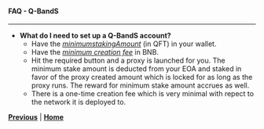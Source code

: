 #### FAQ - Q-BandS
------------------

- **What do I need to set up a Q-BandS account?**
    - Have the _[minimumstakingAmount](https://github.com/Quatre-Finance/Q-paper/blob/main/q_token/minimumStaking.md#minimumstaking-threshold)_ (in QFT) in your wallet.
    - Have the _[minimum creation fee](https://github.com/Quatre-Finance/Q-paper/blob/main/q_token/minCreationFee.md#minimum-creation-fee)_ in BNB.
    - Hit the required button and a proxy is launched for you. The minimum stake amount is deducted from your EOA and staked in favor of the proxy created amount which is locked for as long as the proxy runs. The reward for minimum stake amount accrues as well. 
    - There is a one-time creation fee which is very minimal with repect to the network it is deployed to.


**[Previous](https://github.com/Quatre-Finance/Q-paper/blob/main/defi/q_bands/Q_bands.md)** | **[Home](https://github.com/Quatre-Finance/Q-paper#concept-overview)**